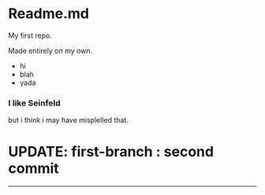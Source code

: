 # Readme.md  

My first repo.

Made entirely on my own.

  - hi
  - blah
  - yada  

### I like Seinfeld ###
but i think i may have misplelled that.




# UPDATE: first-branch : second commit

---
